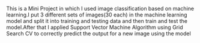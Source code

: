 This is a Mini Project in which I used image classification based on machine learning.I put 3 different sets of images(30 each) in the machine learning model and split it into  training and testing data and then  train and test the model.After that I applied Support Vector Machine Algorithm using Grid Search CV to correctly predict the output for a new image using the model
